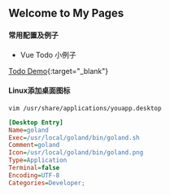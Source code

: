 ## Welcome to My Pages


#### 常用配置及例子

* Vue Todo 小例子

[Todo Demo](https://develop1024.github.io/home/todolist.html){:target="_blank"}



#### Linux添加桌面图标

``` vim /usr/share/applications/youapp.desktop ```

```ini
[Desktop Entry]
Name=goland
Exec=/usr/local/goland/bin/goland.sh
Comment=goland
Icon=/usr/local/goland/bin/goland.png
Type=Application
Terminal=false
Encoding=UTF-8
Categories=Developer;
```

